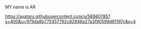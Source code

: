 MY name is AR

https://avatars.githubusercontent.com/u/58980785?s=400&u=979da8b775357792c82946a27a3f90599d61197c&v=4
